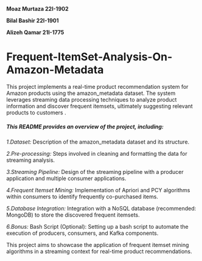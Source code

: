 **Moaz Murtaza 22I-1902**

**Bilal Bashir 22I-1901**

**Alizeh Qamar 21I-1775**


# Frequent-ItemSet-Analysis-On-Amazon-Metadata

This project implements a real-time product recommendation system for Amazon products using the amazon_metadata dataset. The system leverages streaming data processing techniques to analyze product information and discover frequent itemsets, ultimately suggesting relevant products to customers . 


##### This README provides an overview of the project, including:

_1.Dataset:_ Description of the amazon_metadata dataset and its structure.

_2.Pre-processing:_ Steps involved in cleaning and formatting the data for streaming analysis.

_3.Streaming Pipeline:_ Design of the streaming pipeline with a producer application and multiple consumer applications.

_4.Frequent Itemset Mining:_ Implementation of Apriori and PCY algorithms within consumers to identify frequently co-purchased items.

_5.Database Integration:_ Integration with a NoSQL database (recommended: MongoDB) to store the discovered frequent itemsets.

_6.Bonus:_ Bash Script (Optional): Setting up a bash script to automate the execution of producers, consumers, and Kafka components.

This project aims to showcase the application of frequent itemset mining algorithms in a streaming context for real-time product recommendations.

